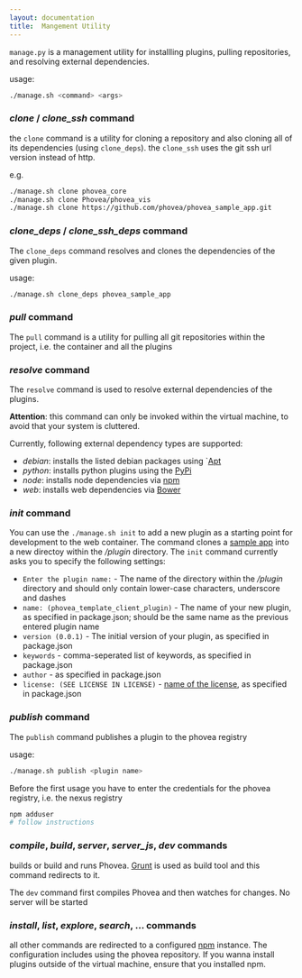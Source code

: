 ```yaml
---
layout: documentation
title:  Mangement Utility
---
```


`manage.py` is a management utility for installling plugins, pulling repositories, and resolving external dependencies.

usage:


```bash
./manage.sh <command> <args>
```

### *clone* / *clone_ssh* command

the `clone` command is a utility for cloning a repository and also cloning all of its dependencies (using `clone_deps`). the `clone_ssh` uses the git ssh url version instead of http.

e.g.


```bash
./manage.sh clone phovea_core
./manage.sh clone Phovea/phovea_vis
./manage.sh clone https://github.com/phovea/phovea_sample_app.git
```

### *clone_deps* / *clone_ssh_deps* command

The `clone_deps` command resolves and clones the dependencies of the given plugin.

usage:


```bash
./manage.sh clone_deps phovea_sample_app
```

### *pull* command

The `pull` command is a utility for pulling all git repositories within the project, i.e. the container and all the plugins

### *resolve* command

The `resolve` command is used to resolve external dependencies of the plugins.

**Attention**: this command can only be invoked within the virtual machine, to avoid that your system is cluttered.


Currently, following external dependency types are supported:

 * *debian*: installs the listed debian packages using `[Apt](https://wiki.debian.org/Apt)
 * *python*: installs python plugins using the [PyPi](https://pypi.python.org/pypi)
 * *node*: installs node dependencies via [npm](http://npmjs.org/)
 * *web*: installs web dependencies via [Bower](http://bower.io)

### *init* command

You can use the `./manage.sh init` to add a new plugin as a starting point for development to the web container.
The command clones a [sample app](https://github.com/phovea/sample_app) into a new directoy within the */plugin* directory.
The `init` command currently asks you to specify the following settings:

* `Enter the plugin name:` - The name of the directory within the */plugin* directory and should only contain lower-case characters, underscore and dashes
* `name: (phovea_template_client_plugin)` - The name of your new plugin, as specified in package.json; should be the same name as the previous entered plugin name
* `version (0.0.1)` - The initial version of your plugin, as specified in package.json
* `keywords` - comma-seperated list of keywords, as specified in package.json
* `author` - as specified in package.json
* `license: (SEE LICENSE IN LICENSE)` - [name of the license](http://choosealicense.com/), as specified in package.json

### *publish* command

The `publish` command publishes a plugin to the phovea registry

usage:


```bash
./manage.sh publish <plugin name>
```

Before the first usage you have to enter the credentials for the phovea registry, i.e. the nexus registry


```bash
npm adduser
# follow instructions
```

### *compile*, *build*, *server*, *server_js*, *dev* commands

builds or build and runs Phovea. [Grunt](http://gruntjs.com) is used as build tool and this command redirects to it.

The `dev` command first compiles Phovea and then watches for changes. No server will be started


### *install*, *list*, *explore*, *search*, ... commands

all other commands are redirected to a configured [npm](http://npmjs.org/) instance. The configuration includes using the phovea repository.
If you wanna install plugins outside of the virtual machine, ensure that you installed npm.
